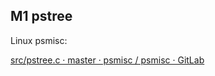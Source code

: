 

## M1 pstree

Linux psmisc: 

[src/pstree.c · master · psmisc / psmisc · GitLab](https://gitlab.com/psmisc/psmisc/-/blob/master/src/pstree.c?ref_type=heads)
